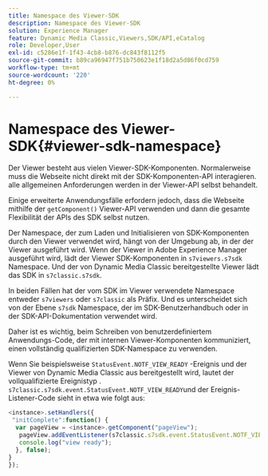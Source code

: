 ```yaml
---
title: Namespace des Viewer-SDK
description: Namespace des Viewer-SDK
solution: Experience Manager
feature: Dynamic Media Classic,Viewers,SDK/API,eCatalog
role: Developer,User
exl-id: c5286e1f-1f43-4cb8-b876-dc843f8112f5
source-git-commit: b89ca96947f751b750623e1f18d2a5d86f0cd759
workflow-type: tm+mt
source-wordcount: '220'
ht-degree: 0%

---
```


# Namespace des Viewer-SDK{#viewer-sdk-namespace}

Der Viewer besteht aus vielen Viewer-SDK-Komponenten. Normalerweise muss die Webseite nicht direkt mit der SDK-Komponenten-API interagieren. alle allgemeinen Anforderungen werden in der Viewer-API selbst behandelt.

Einige erweiterte Anwendungsfälle erfordern jedoch, dass die Webseite mithilfe der `getComponent()` Viewer-API verwenden und dann die gesamte Flexibilität der APIs des SDK selbst nutzen.

Der Namespace, der zum Laden und Initialisieren von SDK-Komponenten durch den Viewer verwendet wird, hängt von der Umgebung ab, in der der Viewer ausgeführt wird. Wenn der Viewer in Adobe Experience Manager ausgeführt wird, lädt der Viewer SDK-Komponenten in `s7viewers.s7sdk` Namespace. Und der von Dynamic Media Classic bereitgestellte Viewer lädt das SDK in `s7classic.s7sdk`.

In beiden Fällen hat der vom SDK im Viewer verwendete Namespace entweder `s7viewers` oder `s7classic` als Präfix. Und es unterscheidet sich von der Ebene `s7sdk` Namespace, der im SDK-Benutzerhandbuch oder in der SDK-API-Dokumentation verwendet wird.

Daher ist es wichtig, beim Schreiben von benutzerdefiniertem Anwendungs-Code, der mit internen Viewer-Komponenten kommuniziert, einen vollständig qualifizierten SDK-Namespace zu verwenden.

Wenn Sie beispielsweise `StatusEvent.NOTF_VIEW_READY` -Ereignis und der Viewer von Dynamic Media Classic aus bereitgestellt wird, lautet der vollqualifizierte Ereignistyp . `s7classic.s7sdk.event.StatusEvent.NOTF_VIEW_READY`und der Ereignis-Listener-Code sieht in etwa wie folgt aus:

```javascript {.line-numbers}
<instance>.setHandlers({ 
 "initComplete":function() { 
  var pageView = <instance>.getComponent("pageView"); 
   pageView.addEventListener(s7classic.s7sdk.event.StatusEvent.NOTF_VIEW_READY, function(e) { 
   console.log("view ready"); 
  }, false); 
} 
});
```
